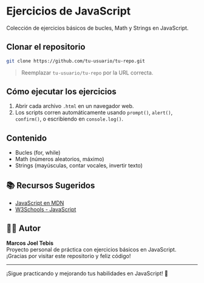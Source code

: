 # Ejercicios de JavaScript

Colección de ejercicios básicos de bucles, Math y Strings en JavaScript.

## Clonar el repositorio

```bash
git clone https://github.com/tu-usuario/tu-repo.git
```

> Reemplazar `tu-usuario/tu-repo` por la URL correcta.

## Cómo ejecutar los ejercicios

1. Abrir cada archivo `.html` en un navegador web.
2. Los scripts corren automáticamente usando `prompt()`, `alert()`, `confirm()`, o escribiendo en `console.log()`.

## Contenido

- Bucles (for, while)
- Math (números aleatorios, máximo)
- Strings (mayúsculas, contar vocales, invertir texto)

## 📚 Recursos Sugeridos

- [JavaScript en MDN](https://developer.mozilla.org/es/docs/Web/JavaScript)
- [W3Schools - JavaScript](https://www.w3schools.com/js/)

## 👨‍💻 Autor

**Marcos Joel Tebis**  
Proyecto personal de práctica con ejercicios básicos en JavaScript.  
¡Gracias por visitar este repositorio y feliz código!

---

¡Sigue practicando y mejorando tus habilidades en JavaScript! 💪